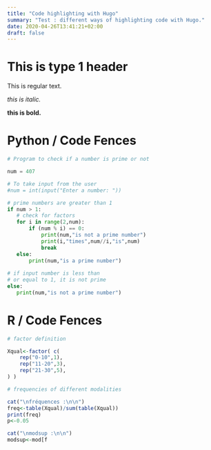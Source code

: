 ```yaml
---
title: "Code highlighting with Hugo"
summary: "Test : different ways of highlighting code with Hugo."
date: 2020-04-26T13:41:21+02:00
draft: false
---
```


# This is type 1 header

This is regular text.

*this is italic.*

**this is bold.**

# Python / Code Fences

```python {linenos=table,hl_lines=[8,"15-17"],linenostart=199}
# Program to check if a number is prime or not

num = 407

# To take input from the user
#num = int(input("Enter a number: "))

# prime numbers are greater than 1
if num > 1:
   # check for factors
   for i in range(2,num):
       if (num % i) == 0:
           print(num,"is not a prime number")
           print(i,"times",num//i,"is",num)
           break
   else:
       print(num,"is a prime number")
       
# if input number is less than
# or equal to 1, it is not prime
else:
   print(num,"is not a prime number")
```

# R / Code Fences

```r {linenos=table,hl_lines=[8,"15-17"],linenostart=199}
# factor definition

Xqual<-factor( c(
    rep("0-10",1),
    rep("11-20",3),
    rep("21-30",5),
) )

# frequencies of different modalities

cat("\nfréquences :\n\n")
freq<-table(Xqual)/sum(table(Xqual))
print(freq)
p<-0.05

cat("\nmodsup :\n\n")
modsup<-mod[f
```
